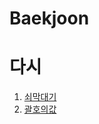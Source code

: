Baekjoon
=================================

# 다시 

1. [쇠막대기](https://www.acmicpc.net/problem/10799)
2. [괄호의값](https://www.acmicpc.net/problem/2504)
